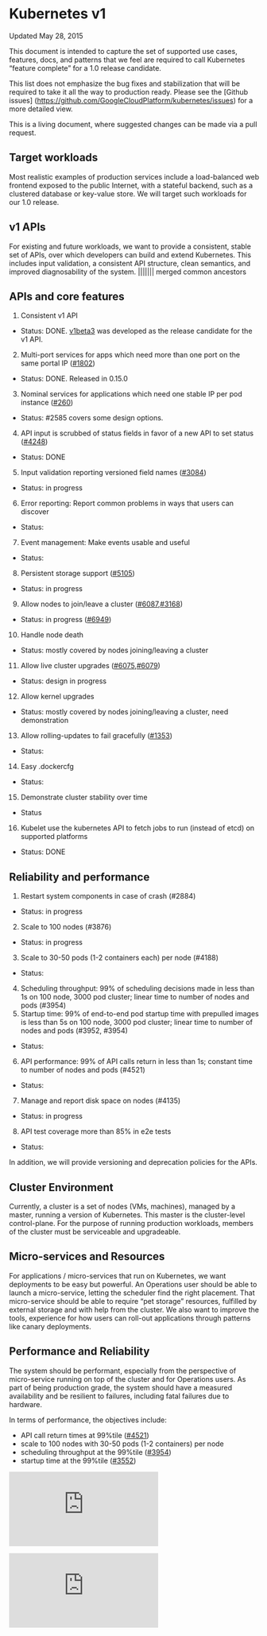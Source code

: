 # Kubernetes v1 

Updated May 28, 2015

This document is intended to capture the set of supported use cases, features,
docs, and patterns that we feel are required to call Kubernetes “feature
complete” for a 1.0 release candidate. 

This list does not emphasize the bug fixes and stabilization that will be required to take it all the way to
production ready. Please see the [Github issues] (https://github.com/GoogleCloudPlatform/kubernetes/issues) for a more detailed view. 

This is a living document, where suggested changes can be made via a pull request.

## Target workloads

Most realistic examples of production services include a load-balanced web
frontend exposed to the public Internet, with a stateful backend, such as a
clustered database or key-value store. We will target such workloads for our
1.0 release.

## v1 APIs 
For existing and future workloads, we want to provide a consistent, stable set of APIs, over which developers can build and extend Kubernetes. This includes input validation, a consistent API structure, clean semantics, and improved diagnosability of the system. 
||||||| merged common ancestors
## APIs and core features
1. Consistent v1 API
  - Status: DONE. [v1beta3](http://kubernetesio.blogspot.com/2015/04/introducing-kubernetes-v1beta3.html) was developed as the release candidate for the v1 API.
2. Multi-port services for apps which need more than one port on the same portal IP ([#1802](https://github.com/GoogleCloudPlatform/kubernetes/issues/1802))
  - Status: DONE. Released in 0.15.0
3. Nominal services for applications which need one stable IP per pod instance ([#260](https://github.com/GoogleCloudPlatform/kubernetes/issues/260))
  - Status: #2585 covers some design options.
4. API input is scrubbed of status fields in favor of a new API to set status ([#4248](https://github.com/GoogleCloudPlatform/kubernetes/issues/4248))
  - Status: DONE
5. Input validation reporting versioned field names ([#3084](https://github.com/GoogleCloudPlatform/kubernetes/issues/3084))
  - Status: in progress
6. Error reporting: Report common problems in ways that users can discover
  - Status:
7. Event management: Make events usable and useful
  - Status:
8. Persistent storage support ([#5105](https://github.com/GoogleCloudPlatform/kubernetes/issues/5105))
  - Status: in progress
9. Allow nodes to join/leave a cluster ([#6087](https://github.com/GoogleCloudPlatform/kubernetes/issues/6087),[#3168](https://github.com/GoogleCloudPlatform/kubernetes/issues/3168))
  - Status: in progress ([#6949](https://github.com/GoogleCloudPlatform/kubernetes/pull/6949))
10. Handle node death
  - Status: mostly covered by nodes joining/leaving a cluster
11. Allow live cluster upgrades ([#6075](https://github.com/GoogleCloudPlatform/kubernetes/issues/6075),[#6079](https://github.com/GoogleCloudPlatform/kubernetes/issues/6079))
  - Status: design in progress
12. Allow kernel upgrades
  - Status: mostly covered by nodes joining/leaving a cluster, need demonstration
13. Allow rolling-updates to fail gracefully ([#1353](https://github.com/GoogleCloudPlatform/kubernetes/issues/1353))
  - Status:
14. Easy .dockercfg
  - Status:
15. Demonstrate cluster stability over time
  - Status
16. Kubelet use the kubernetes API to fetch jobs to run (instead of etcd) on supported platforms
  - Status: DONE

## Reliability and performance

1. Restart system components in case of crash (#2884)
  - Status: in progress
2. Scale to 100 nodes (#3876)
  - Status: in progress
3. Scale to 30-50 pods (1-2 containers each) per node (#4188)
  - Status:
4. Scheduling throughput: 99% of scheduling decisions made in less than 1s on 100 node, 3000 pod cluster; linear time to number of nodes and pods (#3954)
5. Startup time: 99% of end-to-end pod startup time with prepulled images is less than 5s on 100 node, 3000 pod cluster; linear time to number of nodes and pods (#3952, #3954)
  - Status:
6. API performance: 99% of API calls return in less than 1s; constant time to number of nodes and pods (#4521)
  - Status:
7. Manage and report disk space on nodes (#4135)
  - Status: in progress
8. API test coverage more than 85% in e2e tests
  - Status:

In addition, we will provide versioning and deprecation policies for the APIs.

## Cluster Environment
Currently, a cluster is a set of nodes (VMs, machines), managed by a master, running a version of Kubernetes. This master is the cluster-level control-plane. For the purpose of running production workloads, members of the cluster must be serviceable and upgradeable.

## Micro-services and Resources
For applications / micro-services that run on Kubernetes, we want deployments to be easy but powerful. An Operations user should be able to launch a micro-service, letting the scheduler find the right placement. That micro-service should be able to require “pet storage” resources, fulfilled by external storage and with help from the cluster. We also want to improve the tools, experience for how users can roll-out applications through patterns like canary deployments. 

## Performance and Reliability
The system should be performant, especially from the perspective of micro-service running on top of the cluster and for Operations users. As part of being production grade, the system should have a measured availability and be resilient to failures, including fatal failures due to hardware. 

In terms of performance, the objectives include:
- API call return times at 99%tile ([#4521](https://github.com/GoogleCloudPlatform/kubernetes/issues/4521))
- scale to 100 nodes with 30-50 pods (1-2 containers) per node
- scheduling throughput at the 99%tile ([#3954](https://github.com/GoogleCloudPlatform/kubernetes/issues/3954))
- startup time at the 99%tile ([#3552](https://github.com/GoogleCloudPlatform/kubernetes/issues/3952))


[![Analytics](https://kubernetes-site.appspot.com/UA-36037335-10/GitHub/docs/roadmap.md?pixel)]()


[![Analytics](https://kubernetes-site.appspot.com/UA-36037335-10/GitHub/release-0.20.0/docs/roadmap.md?pixel)]()
